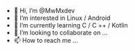 - 👋 Hi, I’m @MwMxdev
- 👀 I’m interested in Linux / Android
- 🌱 I’m currently learning  C / C ++ / Kotlin
- 💞️ I’m looking to collaborate on ...
- 📫 How to reach me ...

<!---
MwMxdev/MwMxdev is a ✨ special ✨ repository because its `README.md` (this file) appears on your GitHub profile.
You can click the Preview link to take a look at your changes.
--->
